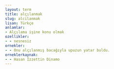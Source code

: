 ```yaml
---
layout: term
title: alçılanmak
slug: alcilanmak
lisan: Türkçe
anlamlar:
- Alçılama işine konu olmak
ozellikler:
- - nesnesiz
ornekler:
- - Onu alçılanmış bacağıyla upuzun yatar buldu.
orneklerkaynak:
- - Hasan İzzettin Dinamo
---
```

